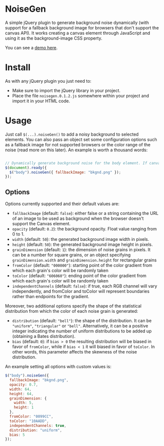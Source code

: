 NoiseGen
========

A simple jQuery plugin to generate background noise dynamically (with support for a fallback background image for browsers that don't support the canvas API). It works creating a canvas element through JavaScript and using it as the background-image CSS property.

You can see a [demo here](http://www.lucaongaro.eu/demos/noisegen/).


Install
=======

As with any jQuery plugin you just need to:

* Make sure to import the jQuery library in your project.
* Place the file `noisegen.0.1.2.js` somewhere within your project and import it in your HTML code.


Usage
=====

Just call `$(...).noiseGen()` to add a noisy background to selected elements. You can also pass an object set some configuration options such as a fallback image for not supported browsers or the color range of the noise (read more on this later). An example is worth a thousand words:

```javascript

// Dynamically generate background noise for the body element. If canvas is not supported, use "bkgnd.png" as the background-image instead
$(document).ready({
  $("body").noiseGen({ fallbackImage: "bkgnd.png" });
});

```


Options
-------

Options currently supported and their default values are:

* `fallbackImage` (default: `false`): either false or a string containing the URL of an image to be used as background when the browser doesn't support the Canvas element.
* `opacity` (default: `0.2`): the background opacity. Float value ranging from 0 to 1.
* `width` (default: `50`): the generated background image width in pixels.
* `height` (default: `50`): the generated background image height in pixels.
* `grainDimension` (default: `1`): the dimension of noise grains in pixels. It can be a number for square grains, or an object specifying `grainDimension.width` and `grainDimension.height` for rectangular grains
* `fromColor` (default: `"000000"`): starting point of the color gradient from which each grain's color will be randomly taken
* `toColor` (default: `"606060"`): ending point of the color gradient from which each grain's color will be randomly taken
* `independentChannels` (default: `false`): if true, each RGB channel will vary independently, and fromColor and toColor will represent boundaries rather than endpoints for the gradient.

Moreover, two additional options specify the shape of the statistical distribution from which the color of each noise grain is generated:

* `distribution` (default: `"bell"`): the shape of the distribution. It can be `"uniform"`, `"triangular"` or `"bell"`. Alternatively, it can be a positive integer indicating the number of uniform distributions to be added up (obtaining a Bates distribution).
* `bias` (default: `0`): if `bias > 0` the resulting distribution will be biased in favor of `fromColor`, while if `bias < 1` it will biased in favor of `toColor`. In other words, this parameter affects the skewness of the noise distribution.

An example setting all options with custom values is:

```javascript
$("body").noiseGen({
  fallbackImage: "bkgnd.png",
  opacity: 0.7,
  width: 64,
  height: 64,
  grainDimension: {
    width: 5,
    height: 1
  },
  fromColor: "0099CC",
  toColor: "10AADD",
  independentChannels: true,
  distribution: "uniform",
  bias: 5
});
```